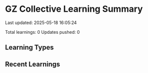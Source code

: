 # GZ Collective Learning Summary

Last updated: 2025-05-18 16:05:24

Total learnings: 0
Updates pushed: 0

## Learning Types


## Recent Learnings

